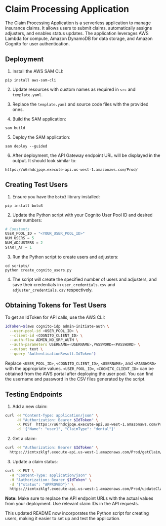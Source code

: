 # Claim Processing Application
The Claim Processing Application is a serverless application to manage insurance claims.
It allows users to submit claims, automatically assigns adjusters, and enables status updates. The application leverages AWS Lambda for compute, Amazon DynamoDB for data storage, and Amazon Cognito for user authentication. 

## Deployment

1. Install the AWS SAM CLI:
```
pip install aws-sam-cli
```

2. Update resources with custom names as required in `src` and `template.yaml`.

3. Replace the `template.yaml` and source code files with the provided ones.

4. Build the SAM application:
```
sam build
```

5. Deploy the SAM application:
```
sam deploy --guided
```

6. After deployment, the API Gateway endpoint URL will be displayed in the output. It should look similar to:
```
https://u6rhdcjpqe.execute-api.us-west-1.amazonaws.com/Prod/
```

## Creating Test Users

1. Ensure you have the `boto3` library installed:
```
pip install boto3
```

2. Update the Python script with your Cognito User Pool ID and desired user numbers:

```python
# Constants
USER_POOL_ID = "<YOUR_USER_POOL_ID>"
NUM_USERS = 5
NUM_ADJUSTERS = 2
START_AT = 1
```

3. Run the Python script to create users and adjusters:
```
cd scripts/
python create_cognito_users.py
```

4. The script will create the specified number of users and adjusters, and save their credentials in `user_credentials.csv` and `adjuster_credentials.csv` respectively.

## Obtaining Tokens for Test Users

To get an IdToken for API calls, use the AWS CLI:

```bash
IdToken=$(aws cognito-idp admin-initiate-auth \
  --user-pool-id <USER_POOL_ID> \
  --client-id <COGNITO_CLIENT_ID> \
  --auth-flow ADMIN_NO_SRP_AUTH \
  --auth-parameters USERNAME=<USERNAME>,PASSWORD=<PASSWORD> \
  --output text \
  --query 'AuthenticationResult.IdToken')
```

Replace `<USER_POOL_ID>`, `<COGNITO_CLIENT_ID>`, `<USERNAME>`, and `<PASSWORD>` with the appropriate values.
`<USER_POOL_ID>`, `<COGNITO_CLIENT_ID>` can be obtained from the AWS portal after deploying the user pool.
You can find the username and password in the CSV files generated by the script.

## Testing Endpoints

1. Add a new claim:
```bash
curl -H "Content-Type: application/json" \
     -H "Authorization: Bearer $IdToken" \
     -X POST  https://u6rhdcjpqe.execute-api.us-west-1.amazonaws.com/Prod/addClaim \
     -d '{"Name": "user1", "ClaimType": "dental"}'
```

2. Get a claim:
```bash
curl -H "Authorization: Bearer $IdToken" \
  https://icmtxzklgf.execute-api.us-west-1.amazonaws.com/Prod/getClaim/958566ea-0593-465e-912e-d8c1eb2a446d
```

3. Update a claim status:
```bash
curl -X PUT \
  -H "Content-Type: application/json" \
  -H "Authorization: Bearer $IdToken" \
  -d '{"status": "APPROVED"}' \
  https://icmtxzklgf.execute-api.us-west-1.amazonaws.com/Prod/updateClaim/958566ea-0593-465e-912e-d8c1eb2a446d
```

**Note:** Make sure to replace the API endpoint URLs with the actual values from your deployment. Use relevant claim IDs in the API requests.

This updated README now incorporates the Python script for creating users, making it easier to set up and test the application.